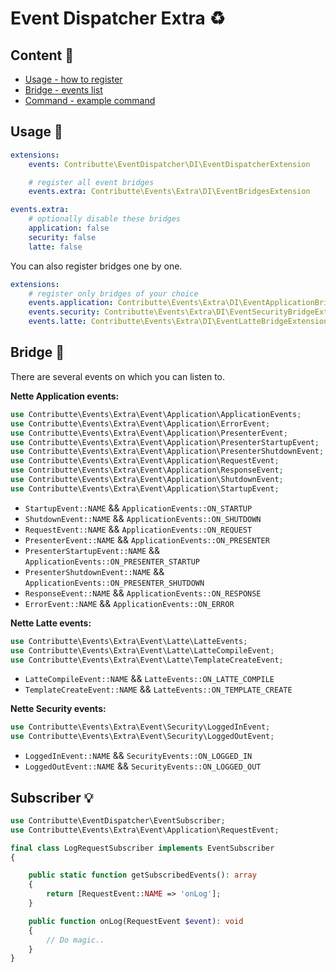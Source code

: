 # Event Dispatcher Extra :recycle:

## Content :gift:

- [Usage - how to register](#usage-tada)
- [Bridge - events list](#bridge-wrench)
- [Command - example command](#subscriber-bulb)

## Usage :tada:

```yaml
extensions:
    events: Contributte\EventDispatcher\DI\EventDispatcherExtension

    # register all event bridges
    events.extra: Contributte\Events\Extra\DI\EventBridgesExtension

events.extra:
    # optionally disable these bridges
    application: false
    security: false
    latte: false
```

You can also register bridges one by one.

```yaml
extensions:
    # register only bridges of your choice
    events.application: Contributte\Events\Extra\DI\EventApplicationBridgeExtension
    events.security: Contributte\Events\Extra\DI\EventSecurityBridgeExtension
    events.latte: Contributte\Events\Extra\DI\EventLatteBridgeExtension
```

## Bridge :wrench:

There are several events on which you can listen to.

**Nette Application events:**

```php
use Contributte\Events\Extra\Event\Application\ApplicationEvents;
use Contributte\Events\Extra\Event\Application\ErrorEvent;
use Contributte\Events\Extra\Event\Application\PresenterEvent;
use Contributte\Events\Extra\Event\Application\PresenterStartupEvent;
use Contributte\Events\Extra\Event\Application\PresenterShutdownEvent;
use Contributte\Events\Extra\Event\Application\RequestEvent;
use Contributte\Events\Extra\Event\Application\ResponseEvent;
use Contributte\Events\Extra\Event\Application\ShutdownEvent;
use Contributte\Events\Extra\Event\Application\StartupEvent;
```

- `StartupEvent::NAME` && `ApplicationEvents::ON_STARTUP`
- `ShutdownEvent::NAME` && `ApplicationEvents::ON_SHUTDOWN`
- `RequestEvent::NAME` && `ApplicationEvents::ON_REQUEST`
- `PresenterEvent::NAME` && `ApplicationEvents::ON_PRESENTER`
- `PresenterStartupEvent::NAME` && `ApplicationEvents::ON_PRESENTER_STARTUP`
- `PresenterShutdownEvent::NAME` && `ApplicationEvents::ON_PRESENTER_SHUTDOWN`
- `ResponseEvent::NAME` && `ApplicationEvents::ON_RESPONSE`
- `ErrorEvent::NAME` && `ApplicationEvents::ON_ERROR`

**Nette Latte events:**

```php
use Contributte\Events\Extra\Event\Latte\LatteEvents;
use Contributte\Events\Extra\Event\Latte\LatteCompileEvent;
use Contributte\Events\Extra\Event\Latte\TemplateCreateEvent;
```

- `LatteCompileEvent::NAME` && `LatteEvents::ON_LATTE_COMPILE`
- `TemplateCreateEvent::NAME` && `LatteEvents::ON_TEMPLATE_CREATE`

**Nette Security events:**

```php
use Contributte\Events\Extra\Event\Security\LoggedInEvent;
use Contributte\Events\Extra\Event\Security\LoggedOutEvent;
```

- `LoggedInEvent::NAME` && `SecurityEvents::ON_LOGGED_IN`
- `LoggedOutEvent::NAME` && `SecurityEvents::ON_LOGGED_OUT`

## Subscriber :bulb:

```php
use Contributte\EventDispatcher\EventSubscriber;
use Contributte\Events\Extra\Event\Application\RequestEvent;

final class LogRequestSubscriber implements EventSubscriber
{

    public static function getSubscribedEvents(): array
    {
        return [RequestEvent::NAME => 'onLog'];
    }

    public function onLog(RequestEvent $event): void
    {
        // Do magic..
    }
}
```
